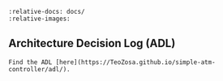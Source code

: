 ```{include} akm/index.md
:relative-docs: docs/
:relative-images:
```

Architecture Decision Log (ADL)
----
```{note}
Find the ADL [here](https://TeoZosa.github.io/simple-atm-controller/adl/).
```
